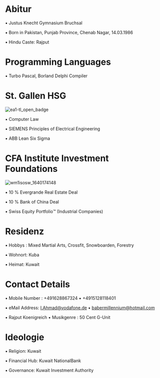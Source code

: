 # Abitur

▪︎ Justus Knecht Gymnasium Bruchsal 

▪︎ Born in Pakistan, Punjab Province, Chenab Nagar, 14.03.1986 

▪︎ Hindu Caste: Rajput 

# Programming Languages

▪︎ Turbo Pascal, Borland Delphi Compiler

# St. Gallen HSG 

![ea1-tl_open_badge](https://user-images.githubusercontent.com/95079463/151658291-bc2de3cf-efd4-4f38-bf4a-dde187391570.png)

▪︎ Computer Law

▪︎ SIEMENS Principles of Electrical Engineering

▪︎ ABB Lean Six Sigma

# CFA Institute Investment Foundations

![wm1isosw_1640174148](https://user-images.githubusercontent.com/95079463/151157248-4fa7d6fe-7dc8-4cd3-a9e1-3263252d3028.png)

▪︎ 10 % Evergrande Real Estate Deal 

▪︎ 10 % Bank of China Deal

▪︎ Swiss Equity Portfolio™️ (Industrial Companies)

# Residenz 

▪︎ Hobbys : Mixed Martial Arts, Crossfit, Snowboarden, Forestry 

▪︎ Wohnort: Kuba

▪︎ Heimat: Kuwait 


# Contact Details 

▪︎ Mobile Number : +491628867324 ▪︎ +4915128118401

▪︎ eMail Address: I.Ahmad@vodafone.de ▪︎ babermillennium@hotmail.com 

▪︎ Rajput Koenigreich ▪︎ Musikgenre : 50 Cent G-Unit

# Ideologie

▪︎ Religion: Kuwait 

▪︎ Financial Hub: Kuwait NationalBank 

▪︎ Governance: Kuwait Investment Authority 
